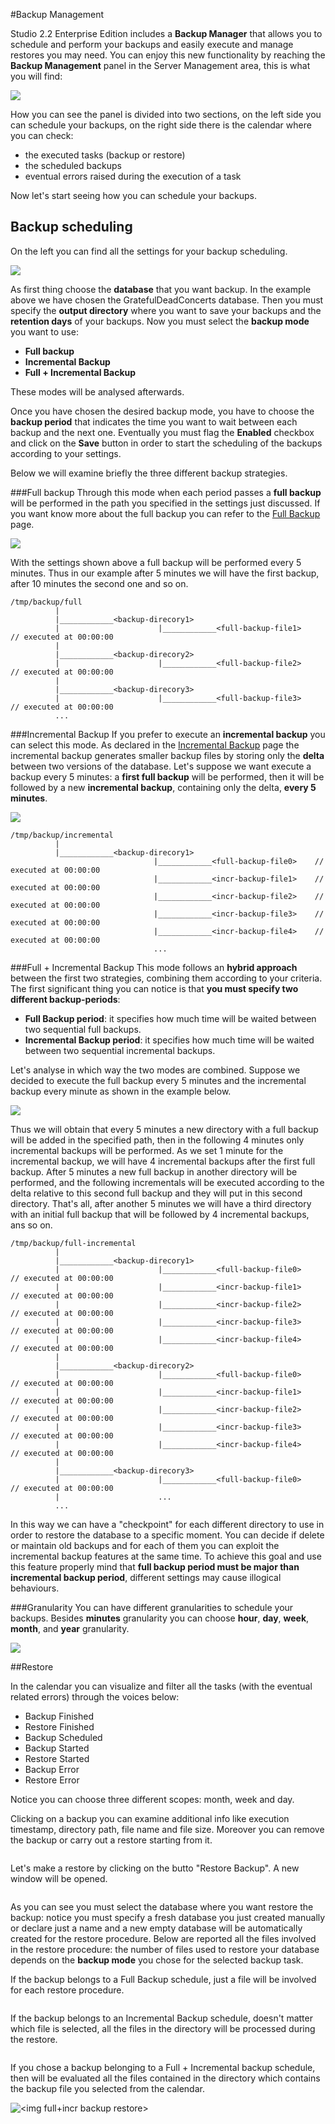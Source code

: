 #Backup Management

Studio 2.2 Enterprise Edition includes a **Backup Manager** that allows you to schedule and perform your backups and easily execute and manage restores you may need.
You can enjoy this new functionality by reaching the **Backup Management** panel in the Server Management area, this is what you will find:

![](images/studio-backup-00-fresh-scheduler.png)

How you can see the panel is divided into two sections, on the left side you can schedule your backups, on the right side there is the calendar where you can check:
- the executed tasks (backup or restore)
- the scheduled backups
- eventual errors raised during the execution of a task

Now let's start seeing how you can schedule your backups.

## Backup scheduling

On the left you can find all the settings for your backup scheduling.

![](images/studio-backup-01-backup-scheduler-right-panel.png)

As first thing choose the **database** that you want backup. In the example above we have chosen the GratefulDeadConcerts database.
Then you must specify the **output directory** where you want to save your backups and the **retention days** of your backups.
Now you must select the **backup mode** you want to use:
- **Full backup**
- **Incremental Backup**
- **Full + Incremental Backup**

These modes will be analysed afterwards.

Once you have chosen the desired backup mode, you have to choose the **backup period** that indicates the time you want to wait between each backup and the next one.
Eventually you must flag the **Enabled** checkbox and click on the **Save** button in order to start the scheduling of the backups according to your settings.

Below we will examine briefly the three different backup strategies.

###Full backup
Through this mode when each period passes a **full backup** will be performed in the path you specified in the settings just discussed.
If you want know more about the full backup you can refer to the [Full Backup](Backup-and-Restore.md) page.

![](images/studio-backup-02-full-backup-scheduling.png)

With the settings shown above a full backup will be performed every 5 minutes. Thus in our example after 5 minutes we will have the first backup, after 10 minutes the second one and so on.

```
/tmp/backup/full
          |
          |____________<backup-direcory1>                         
          |                      |____________<full-backup-file1>    // executed at 00:00:00
          |
          |____________<backup-direcory2>                         
          |                      |____________<full-backup-file2>    // executed at 00:00:00
          |
          |____________<backup-direcory3>                        
          |                      |____________<full-backup-file3>    // executed at 00:00:00
          ...
```


###Incremental Backup
If you prefer to execute an **incremental backup** you can select this mode.
As declared in the [Incremental Backup](Incremental-Backup-And-Restore.md) page the incremental backup generates smaller backup files by storing only the **delta** between two versions of the database.
Let's suppose we want execute a backup every 5 minutes: a **first full backup** will be performed, then it will be followed by a new **incremental backup**, containing  only the delta, **every 5 minutes**.

![](images/studio-backup-03-incremental-backup-scheduling.png)

```
/tmp/backup/incremental
          |
          |____________<backup-direcory1>                         
                                |____________<full-backup-file0>    // executed at 00:00:00
                                |____________<incr-backup-file1>    // executed at 00:00:00
                                |____________<incr-backup-file2>    // executed at 00:00:00
                                |____________<incr-backup-file3>    // executed at 00:00:00
                                |____________<incr-backup-file4>    // executed at 00:00:00
                                ...

```


###Full + Incremental Backup
This mode follows an **hybrid approach** between the first two strategies, combining them according to your criteria. The first significant thing you can notice is that **you must specify two different backup-periods**:
- **Full Backup period**: it specifies how much time will be waited between two sequential full backups.
- **Incremental Backup period**: it specifies how much time will be waited between two sequential incremental backups.

Let's analyse in which way the two modes are combined. Suppose we decided to execute the full backup every 5 minutes and the incremental backup every minute as shown in the example below.

![](images/studio-backup-04-full-incr-backup-scheduling.png)

Thus we will obtain that every 5 minutes a new directory with a full backup will be added in the specified path, then in the following 4 minutes only incremental backups will be performed. As we set 1 minute for the incremental backup, we will have 4 incremental backups after the first full backup.
After 5 minutes a new full backup in another directory will be performed, and the following incrementals will be executed according to the delta relative to this second full backup and they will put in this second directory.
That's all, after another 5 minutes we will have a third directory with an initial full backup that will be followed by 4 incremental backups, ans so on.

```
/tmp/backup/full-incremental
          |
          |____________<backup-direcory1>                         
          |                      |____________<full-backup-file0>    // executed at 00:00:00
          |                      |____________<incr-backup-file1>    // executed at 00:00:00
          |                      |____________<incr-backup-file2>    // executed at 00:00:00
          |                      |____________<incr-backup-file3>    // executed at 00:00:00
          |                      |____________<incr-backup-file4>    // executed at 00:00:00
          |
          |____________<backup-direcory2>                         
          |                      |____________<full-backup-file0>    // executed at 00:00:00
          |                      |____________<incr-backup-file1>    // executed at 00:00:00
          |                      |____________<incr-backup-file2>    // executed at 00:00:00
          |                      |____________<incr-backup-file3>    // executed at 00:00:00
          |                      |____________<incr-backup-file4>    // executed at 00:00:00
          |
          |____________<backup-direcory3>                         
          |                      |____________<full-backup-file0>    // executed at 00:00:00
          |                      ...
          ...
```

In this way we can have a "checkpoint" for each different directory to use in order to restore the database to a specific moment. You can decide if delete or maintain old backups and for each of them you can exploit the incremental backup features at the same time. To achieve this goal and use this feature properly mind that **full backup period must be major than incremental backup period**, different settings may cause illogical behaviours.

###Granularity
You can have different granularities to schedule your backups. Besides **minutes** granularity you can choose **hour**, **day**, **week**, **month**, and **year** granularity.

![](images/studio-backup-05-granularity.png)

##Restore

In the calendar you can visualize and filter all the tasks (with the eventual related errors) through the voices below:
- Backup Finished
- Restore Finished
- Backup Scheduled
- Backup Started
- Restore Started
- Backup Error
- Restore Error

Notice you can choose three different scopes: month, week and day.

Clicking on a backup you can examine additional info like execution timestamp, directory path, file name and file size.
Moreover you can remove the backup or carry out a restore starting from it.

![<img backup-info>](<img backup-info>) 

Let's make a restore by clicking on the butto "Restore Backup". A new window will be opened.

![<img restore-db>](<img restore-db>) 

As you can see you must select the database where you want restore the backup: notice you must specify a fresh database you just created manually or declare just a name and a new empty database will be automatically created for the restore procedure.
Below are reported all the files involved in the restore procedure: the number of files used to restore your database depends on the **backup mode** you chose for the selected backup task.

If the backup belongs to a Full Backup schedule, just a file will be involved for each restore procedure.

![<img full-backup restore>](<img full-backup restore>)

If the backup belongs to an Incremental Backup schedule, doesn't matter which file is selected, all the files in the directory will be processed during the restore.

![<img incremental-backup restore>](<img incremental-backup restore>) 

If you chose a backup belonging to a Full + Incremental backup schedule, then will be evaluated all the files contained in the directory which contains the backup file you selected from the calendar.

![<img full+incr backup restore>](<img full+incr backup restore>)
